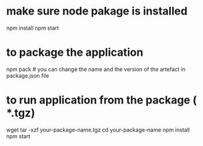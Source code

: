 # make sure node pakage is installed 
npm install
npm start
# to package the application 

npm pack     # you can change the name and the version of the artefact in package.json file

# to run application from the package ( *.tgz)
wget <Url of package>
tar -xzf your-package-name.tgz
cd your-package-name
npm install
npm start




